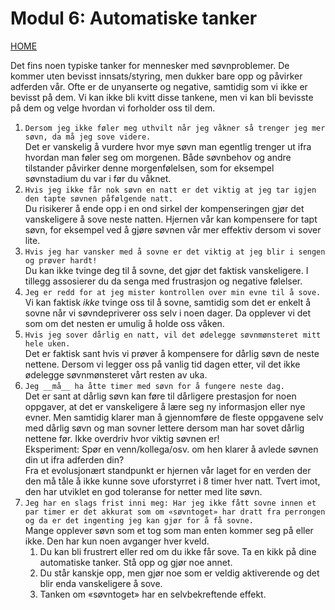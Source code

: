# Modul 6: Automatiske tanker

[HOME](../README.md)

Det fins noen typiske tanker for mennesker med søvnproblemer. 
De kommer uten bevisst innsats/styring, men dukker bare opp og påvirker adferden vår. 
Ofte er de unyanserte og negative, samtidig som vi ikke er bevisst på dem. 
Vi kan ikke bli kvitt disse tankene, men vi kan bli bevisste på dem og velge hvordan vi forholder oss til dem. 

1. ```Dersom jeg ikke føler meg uthvilt når jeg våkner så trenger jeg mer søvn, da må jeg sove videre.```  
Det er vanskelig å vurdere hvor mye søvn man egentlig trenger ut ifra hvordan man føler seg om morgenen. 
Både søvnbehov og andre tilstander påvirker denne morgenfølelsen, som for eksempel søvnstadium du var i før du våknet.
2. ```Hvis jeg ikke får nok søvn en natt er det viktig at jeg tar igjen den tapte søvnen påfølgende natt.```  
Du risikerer å ende opp i en ond sirkel der kompenseringen gjør det vanskeligere å sove neste natten. 
Hjernen vår kan kompensere for tapt søvn, for eksempel ved å gjøre søvnen vår mer effektiv dersom vi sover lite.
3. ```Hvis jeg har vansker med å sovne er det viktig at jeg blir i sengen og prøver hardt!```  
Du kan ikke tvinge deg til å sovne, det gjør det faktisk vanskeligere. 
I tillegg assosierer du da senga med frustrasjon og negative følelser.
4. ```Jeg er redd for at jeg mister kontrollen over min evne til å sove.```  
Vi kan faktisk _ikke_ tvinge oss til å sovne, samtidig som det er enkelt å sovne når vi søvndepriverer oss selv i noen dager. 
Da opplever vi det som om det nesten er umulig å holde oss våken.
5. ```Hvis jeg sover dårlig en natt, vil det ødelegge søvnmønsteret mitt hele uken.```  
Det er faktisk sant hvis vi prøver å kompensere for dårlig søvn de neste nettene. 
Dersom vi legger oss på vanlig tid dagen etter, vil det ikke ødelegge søvnmønsteret vårt resten av uka.
6. ```Jeg __må__ ha åtte timer med søvn for å fungere neste dag.```  
Det er sant at dårlig søvn kan føre til dårligere prestasjon for noen oppgaver, at det er vanskeligere å lære seg ny informasjon eller nye evner. 
Men samtidig klarer man å gjennomføre de fleste oppgavene selv med dårlig søvn og man sovner lettere dersom man har sovet dårlig nettene før. 
Ikke overdriv hvor viktig søvnen er!  
Eksperiment: Spør en venn/kollega/osv. om hen klarer å avlede søvnen din ut ifra adferden din?  
Fra et evolusjonært standpunkt er hjernen vår laget for en verden der den må tåle å ikke kunne sove uforstyrret i 8 timer hver natt. 
Tvert imot, den har utviklet en god toleranse for netter med lite søvn.
7. ```Jeg har en slags frist inni meg: Har jeg ikke fått sovne innen et par timer er det akkurat som om «søvntoget» har dratt fra perrongen og da er det ingenting jeg kan gjør for å få sovne.```  
Mange opplever søvn som et tog som man enten kommer seg på eller ikke. 
Den har kun noen avganger hver kveld.  
   1. Du kan bli frustrert eller red om du ikke får sove. 
Ta en kikk på dine automatiske tanker. 
Stå opp og gjør noe annet.
   2. Du står kanskje opp, men gjør noe som er veldig aktiverende og det blir enda vanskeligere å sove.
   3. Tanken om «søvntoget» har en selvbekreftende effekt.

